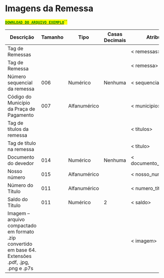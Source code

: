 # Imagens da Remessa

[<mark style="color:green;">**`DOWNLOAD DO ARQUIVO EXEMPLO`**</mark>](https://github.com/p21sistemas/manual-cra-21/blob/main/EXEMPLO\_ARQUIVO\_IMAGENS\_XML.zip?raw=true)<mark style="color:green;">**``**</mark>

| **Descrição**                                                                                        | **Tamanho** | **Tipo**     | **Casas Decimais** | **Atributo**          |
| ---------------------------------------------------------------------------------------------------- | ----------- | ------------ | ------------------ | --------------------- |
| Tag de Remessas                                                                                      |             |              |                    | < remessas>           |
| Tag de Remessa                                                                                       |             |              |                    | < remessa>            |
| Número sequencial da remessa                                                                         | 006         | Numérico     | Nenhuma            | < sequencial>         |
| Código do Município da Praça de Pagamento                                                            | 007         | Alfanumérico |                    | < municipio>          |
| Tag de títulos da remessa                                                                            |             |              |                    | < titulos>            |
| Tag de título na remessa                                                                             |             |              |                    | < titulo>             |
| Documento do devedor                                                                                 | 014         | Numérico     |   Nenhuma          | < documento\_devedor> |
| Nosso número                                                                                         | 015         | Alfanumérico |                    | < nosso\_numero>      |
| Número do Título                                                                                     | 011         | Alfanumérico |                    | < numero\_titulo>     |
| Saldo do Título                                                                                      | 011         | Numérico     | 2                  | < saldo>              |
| Imagem – arquivo compactado em formato .zip convertido em base 64. Extensões .pdf, .jpg, .png e .p7s |             |              |                    | < imagem>             |
